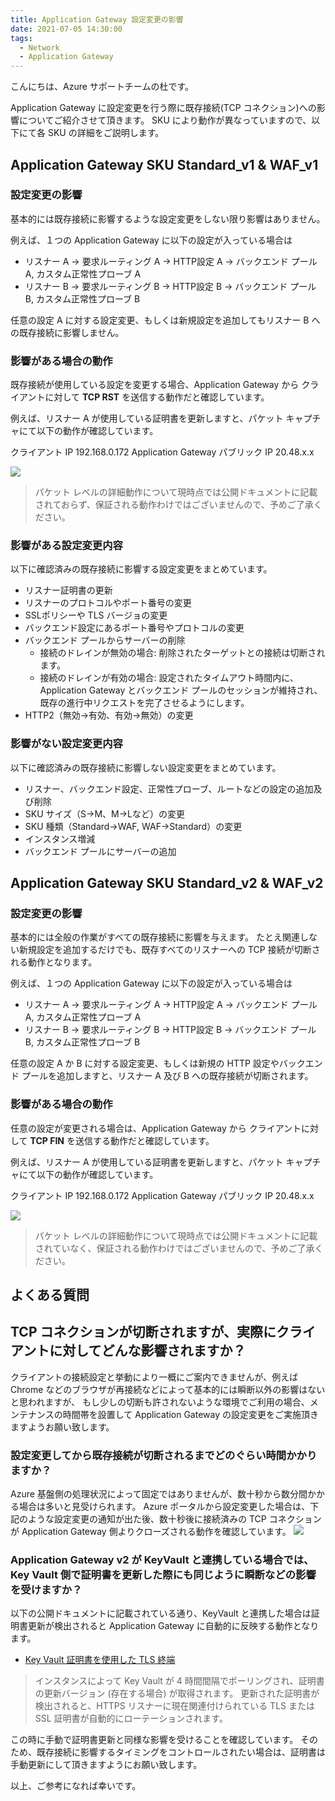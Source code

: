 ```yaml
---
title: Application Gateway 設定変更の影響
date: 2021-07-05 14:30:00
tags:
  - Network
  - Application Gateway
---
```


こんにちは、Azure サポートチームの杜です。

Application Gateway に設定変更を行う際に既存接続(TCP コネクション)への影響についてご紹介させて頂きます。
SKU により動作が異なっていますので、以下にて各 SKU の詳細をご説明します。

## Application Gateway SKU Standard_v1 & WAF_v1
### 設定変更の影響

基本的には既存接続に影響するような設定変更をしない限り影響はありません。

例えば、１つの Application Gateway に以下の設定が入っている場合は
* リスナー A → 要求ルーティング A → HTTP設定 A → バックエンド プール A, カスタム正常性プローブ A
* リスナー B → 要求ルーティング B → HTTP設定 B → バックエンド プール B, カスタム正常性プローブ B

任意の設定 A に対する設定変更、もしくは新規設定を追加してもリスナー B への既存接続に影響しません。

### 影響がある場合の動作
既存接続が使用している設定を変更する場合、Application Gateway から クライアントに対して **TCP RST** を送信する動作だと確認しています。

例えば、リスナー A が使用している証明書を更新しますと、パケット キャプチャにて以下の動作が確認しています。

クライアント IP 192.168.0.172
Application Gateway パブリック IP 20.48.x.x

![](./v1_rst.png)

> パケット レベルの詳細動作について現時点では公開ドキュメントに記載されておらず、保証される動作わけではございませんので、予めご了承ください。

### 影響がある設定変更内容
以下に確認済みの既存接続に影響する設定変更をまとめています。
* リスナー証明書の更新
* リスナーのプロトコルやポート番号の変更
* SSLポリシーや TLS バージョの変更
* バックエンド設定にあるポート番号やプロトコルの変更
* バックエンド プールからサーバーの削除
  * 接続のドレインが無効の場合: 削除されたターゲットとの接続は切断されます。
  * 接続のドレインが有効の場合: 設定されたタイムアウト時間内に、Application Gateway とバックエンド プールのセッションが維持され、既存の進行中リクエストを完了させるようにします。
* HTTP2（無効→有効、有効→無効）の変更

### 影響がない設定変更内容
以下に確認済みの既存接続に影響しない設定変更をまとめています。
* リスナー、バックエンド設定、正常性プローブ、ルートなどの設定の追加及び削除
* SKU サイズ（S→M、M→Lなど）の変更
* SKU 種類（Standard→WAF, WAF→Standard）の変更
* インスタンス増減
* バックエンド プールにサーバーの追加

## Application Gateway SKU Standard_v2 & WAF_v2
### 設定変更の影響

基本的には全般の作業がすべての既存接続に影響を与えます。
たとえ関連しない新規設定を追加するだけでも、既存すべてのリスナーへの TCP 接続が切断される動作となります。

例えば、１つの Application Gateway に以下の設定が入っている場合は
* リスナー A → 要求ルーティング A → HTTP設定 A → バックエンド プール A, カスタム正常性プローブ A
* リスナー B → 要求ルーティング B → HTTP設定 B → バックエンド プール B, カスタム正常性プローブ B

任意の設定 A か B に対する設定変更、もしくは新規の HTTP 設定やバックエンド プールを追加しますと、リスナー A 及び B への既存接続が切断されます。

### 影響がある場合の動作
任意の設定が変更される場合は、Application Gateway から クライアントに対して **TCP FIN** を送信する動作だと確認しています。

例えば、リスナー A が使用している証明書を更新しますと、パケット キャプチャにて以下の動作が確認しています。

クライアント IP 192.168.0.172
Application Gateway パブリック IP 20.48.x.x

![](./v2_fin.png)

> パケット レベルの詳細動作について現時点では公開ドキュメントに記載されていなく、保証される動作わけではございませんので、予めご了承ください。

## よくある質問
## TCP コネクションが切断されますが、実際にクライアントに対してどんな影響されますか？
クライアントの接続設定と挙動により一概にご案内できませんが、例えば Chrome などのブラウザが再接続などによって基本的には瞬断以外の影響はないと思われますが、
もし少しの切断も許されないような環境でご利用の場合、メンテナンスの時間帯を設置して Application Gateway の設定変更をご実施頂きますようお願い致します。

### 設定変更してから既存接続が切断されるまでどのぐらい時間かかりますか？
Azure 基盤側の処理状況によって固定ではありませんが、数十秒から数分間かかる場合は多いと見受けられます。
Azure ポータルから設定変更した場合は、下記のような設定変更の通知が出た後、数十秒後に接続済みの TCP コネクションが Application Gateway 側よりクローズされる動作を確認しています。
![](./v2_notification.png)

### Application Gateway v2 が KeyVault と連携している場合では、Key Vault 側で証明書を更新した際にも同じように瞬断などの影響を受けますか？
以下の公開ドキュメントに記載されている通り、KeyVault と連携した場合は証明書更新が検出されると Application Gateway に自動的に反映する動作となります。
- [Key Vault 証明書を使用した TLS 終端](https://docs.microsoft.com/ja-jp/azure/application-gateway/key-vault-certs)

>インスタンスによって Key Vault が 4 時間間隔でポーリングされ、証明書の更新バージョン (存在する場合) が取得されます。 更新された証明書が検出されると、HTTPS リスナーに現在関連付けられている TLS または SSL 証明書が自動的にローテーションされます。

この時に手動で証明書更新と同様な影響を受けることを確認しています。
そのため、既存接続に影響するタイミングをコントロールされたい場合は、証明書は手動更新にして頂きますようにお願い致します。

以上、ご参考になれば幸いです。